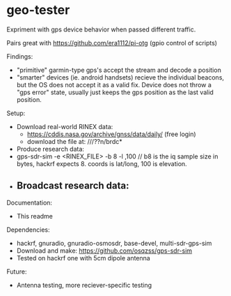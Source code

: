 # geo-tester
Expriment with gps device behavior when passed different traffic.

Pairs great with https://github.com/era1112/pi-otg (gpio control of scripts)

Findings:
- "primitive" garmin-type gps's accept the stream and decode a position
- "smarter" devices (ie. android handsets) recieve the individual beacons, but the OS does not accept it as a valid fix. Device does not throw a "gps error" state, usually just keeps the gps position as the last valid position.

Setup:
- Download real-world RINEX data:
  - https://cddis.nasa.gov/archive/gnss/data/daily/ (free login)
  - download the file at: /<current year>/<highest number>/??n/brdc*
-  Produce research data:
  - gps-sdr-sim -e <RINEX_FILE> -b 8 -l <COORDS>,100   // b8 is the iq sample size in bytes, hackrf expects 8. coords is lat/long, 100 is elevation.
- Broadcast research data:
  - 

Documentation:
- This readme

Dependencies:
- hackrf, gnuradio, gnuradio-osmosdr, base-devel, multi-sdr-gps-sim
- Download and make: https://github.com/osqzss/gps-sdr-sim 
- Tested on hackrf one with 5cm dipole antenna

Future:
- Antenna testing, more reciever-specific testing

